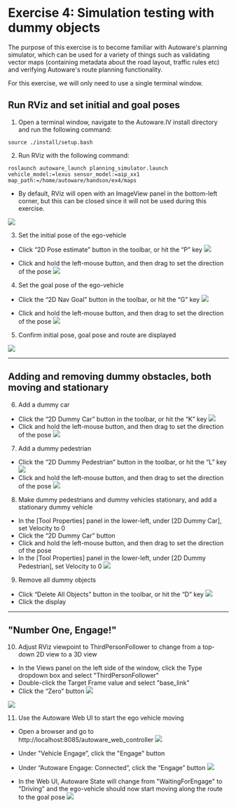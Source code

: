 # Exercise 4: Simulation testing with dummy objects

The purpose of this exercise is to become familiar with Autoware's planning simulator, which can be used for a variety of things such as validating vector maps (containing metadata about the road layout, traffic rules etc) and verifying Autoware's route planning functionality.

For this exercise, we will only need to use a single terminal window.

## Run RViz and set initial and goal poses
1. Open a terminal window, navigate to the Autoware.IV install directory and run the following command:
   
```
source ./install/setup.bash
```

2. Run RViz with the following command:

```
roslaunch autoware_launch planning_simulator.launch vehicle_model:=lexus sensor_model:=aip_xx1 map_path:=/home/autoware/handson/ex4/maps
```
- By default, RViz will open with an ImageView panel in the bottom-left corner, but this can be closed since it will not be used during this exercise.
  
![](images/exercise4/rviz.png)


3. Set the initial pose of the ego-vehicle
- Click “2D Pose estimate” button in the toolbar, or hit the “P” key
![](images/exercise4/toolbar_2D_pose.png)

- Click and hold the left-mouse button, and then drag to set the direction of the pose
![](images/exercise4/initial_pose.png)

4. Set the goal pose of the ego-vehicle
- Click the “2D Nav Goal” button in the toolbar, or hit the “G” key
![](images/exercise4/toolbar_2D_navgoal.png)

- Click and hold the left-mouse button, and then drag to set the direction of the pose
![](images/exercise4/goal_pose.png)

5. Confirm initial pose, goal pose and route are displayed

![](images/exercise4/poses_route.png)

---

## Adding and removing dummy obstacles, both moving and stationary
6. Add a dummy car
- Click the “2D Dummy Car” button in the toolbar, or hit the “K” key
![](images/exercise4/toolbar_2D_dummy_car.png)
- Click and hold the left-mouse button, and then drag to set the direction of the pose
![](images/exercise4/dummy_car_moving.png)

7. Add a dummy pedestrian
- Click the “2D Dummy Pedestrian” button in the toolbar, or hit the “L” key
![](images/exercise4/toolbar_2D_dummy_pedestrian.png)
- Click and hold the left-mouse button, and then drag to set the direction of the pose
![](images/exercise4/dummy_pedestrian_moving.png)

8. Make dummy pedestrians and dummy vehicles stationary, and add a stationary dummy vehicle
- In the [Tool Properties] panel in the lower-left, under [2D Dummy Car], set Velocity to 0
- Click the “2D Dummy Car” button
- Click and hold the left-mouse button, and then drag to set the direction of the pose
- In the [Tool Properties] panel in the lower-left, under [2D Dummy Pedestrian], set Velocity to 0
![](images/exercise4/tool_properties.png)

9. Remove all dummy objects
- Click “Delete All Objects” button in the toolbar, or hit the “D” key
![](images/exercise4/toolbar_delete_all_objects.png)
- Click the display

---

## "Number One, Engage!"
10.  Adjust RViz viewpoint to ThirdPersonFollower to change from a top-down 2D view to a 3D view
- In the Views panel on the left side of the window, click the Type dropdown box and select "ThirdPersonFollower"
- Double-click the Target Frame value and select "base_link"
- Click the “Zero” button
![](images/exercise4/views_properties.png)

![](images/exercise4/thirdpersonfollowerview.png)

11.  Use the Autoware Web UI to start the ego vehicle moving
- Open a browser and go to http://localhost:8085/autoware_web_controller
![](images/exercise4/autoware_web_ui.png)

- Under "Vehicle Engage”, click the "Engage" button
- Under “Autoware Engage: Connected”, click the “Engage” button
![](images/exercise4/autoware_web_ui_engage.png)

- In the Web UI, Autoware State will change from "WaitingForEngage" to "Driving" and the ego-vehicle should now start moving along the route to the goal pose
![](images/exercise4/autoware_ui_engaged.png)




